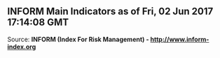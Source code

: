 ## INFORM Main Indicators as of Fri, 02 Jun 2017 17:14:08 GMT

Source: **INFORM (Index For Risk Management) - http://www.inform-index.org**